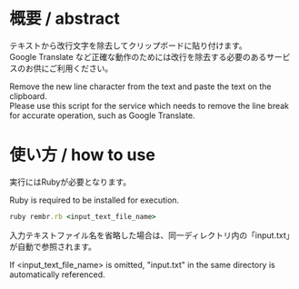 # 概要 / abstract  

テキストから改行文字を除去してクリップボードに貼り付けます。  
Google Translate など正確な動作のためには改行を除去する必要のあるサービスのお供にご利用ください。

Remove the new line character from the text and paste the text on the clipboard.  
Please use this script for the service which needs to remove the line break for accurate operation, such as Google Translate.


# 使い方 / how to use  

実行にはRubyが必要となります。

Ruby is required to be installed for execution.

```ruby
ruby rembr.rb <input_text_file_name>
```

入力テキストファイル名を省略した場合は、同一ディレクトリ内の「input.txt」が自動で参照されます。

If <input_text_file_name> is omitted, "input.txt" in the same directory is automatically referenced.
